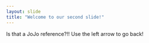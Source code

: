 ```yaml
---
layout: slide
title: "Welcome to our second slide!"
---
```

Is that a JoJo reference?!!
Use the left arrow to go back!
